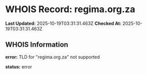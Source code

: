 # WHOIS Record: regima.org.za

**Last Updated:** 2025-10-19T03:31:31.463Z
**Checked At:** 2025-10-19T03:31:31.463Z

## WHOIS Information

**error:** TLD for "regima.org.za" not supported

**status:** error

